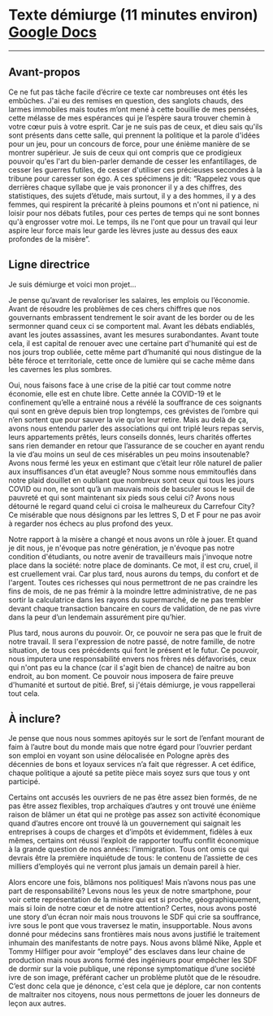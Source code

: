 # Texte démiurge (11 minutes environ) [Google Docs](https://docs.google.com/document/d/1SRxWJOce42_WTErF3UHdD8z41Ujj9Aixwxv6VOyc--w/edit#heading=h.6jauyandfzmz)
----
## Avant-propos
Ce ne fut pas tâche facile d’écrire ce texte car nombreuses ont étés les embûches. J'ai eu des remises en question, des sanglots chauds, des larmes immobiles mais toutes m’ont mené à cette bouillie de mes pensées, cette mélasse de mes espérances qui je l’espère saura trouver chemin à votre cœur puis à votre esprit. Car je ne suis pas de ceux, et dieu sais qu'ils sont présents dans cette salle, qui prennent la politique et la parole d'idées pour un jeu, pour un concours de force, pour une énième manière de se montrer supérieur. Je suis de ceux qui ont compris que ce prodigieux pouvoir qu'es l'art du bien-parler demande de cesser les enfantillages, de cesser les guerres futiles, de cesser d'utiliser ces précieuses secondes à la tribune pour caresser son égo. A ces spécimens je dit: “Rappelez vous que derrières chaque syllabe que je vais prononcer il y a des chiffres, des statistiques, des sujets d’étude, mais surtout, il y a des hommes, il y a des femmes, qui respirent la précarité à pleins poumons et n'ont ni patience, ni loisir pour nos débats futiles, pour ces pertes de temps qui ne sont bonnes qu'à engrosser votre moi. Le temps, ils ne l'ont que pour un travail qui leur aspire leur force mais leur garde les lèvres juste au dessus des eaux profondes de la misère”.
## Ligne directrice
Je suis démiurge et voici mon projet…

Je pense qu’avant de revaloriser les salaires, les emplois ou l’économie. Avant de résoudre les problèmes de ces chers chiffres que nos gouvernants embrassent tendrement le soir avant de les border ou de les sermonner quand ceux ci se comportent mal. Avant les débats endiablés, avant les joutes assassines, avant les mesures surabondantes. Avant toute cela, il est capital de renouer avec une certaine part d'humanité qui est de nos jours trop oubliée, cette même part d’humanité qui nous distingue de la bête féroce et territoriale, cette once de lumière qui se cache même dans les cavernes les plus sombres.

Oui, nous faisons face à une crise de la pitié car tout comme notre économie, elle est en chute libre. Cette année la COVID-19 et le confinement qu’elle a entrainé nous a révélé la souffrance de ces soignants qui sont en grève depuis bien trop longtemps, ces grévistes de l’ombre qui n’en sortent que pour sauver la vie qu’on leur retire. Mais au delà de ça, avons nous entendu parler des associations qui ont triplé leurs repas servis, leurs appartements prêtés, leurs conseils donnés, leurs charités offertes sans rien demander en retour que l’assurance de se coucher en ayant rendu la vie d’au moins un seul de ces misérables un peu moins insoutenable? Avons nous fermé les yeux en estimant que c’était leur rôle naturel de palier aux insuffisances d’un état aveugle? Nous somme nous emmitouflés dans notre plaid douillet en oubliant que nombreux sont ceux qui tous les jours COVID ou non, ne sont qu’à un mauvais mois de basculer sous le seuil de pauvreté et qui sont maintenant six pieds sous celui ci? Avons nous détourné le regard quand celui ci croisa le malheureux du Carrefour City? Ce misérable que nous désignons par les lettres S, D et F pour ne pas avoir à regarder nos échecs au plus profond des yeux.

Notre rapport à la misère a changé et nous avons un rôle à jouer. Et quand je dit nous, je n'évoque pas notre génération, je n'évoque pas notre condition d'étudiants, ou notre avenir de travailleurs mais j'invoque notre place dans la société: notre place de dominants. Ce mot, il est cru, cruel, il est cruellement vrai. Car plus tard, nous aurons du temps, du confort et de l'argent. Toutes ces richesses qui nous permettront de ne pas craindre les fins de mois, de ne pas frémir à la moindre lettre administrative, de ne pas sortir la calculatrice dans les rayons du supermarché, de ne pas trembler devant chaque transaction bancaire en cours de validation, de ne pas vivre dans la peur d’un lendemain assurément pire qu’hier.

Plus tard, nous aurons du pouvoir. Or, ce pouvoir ne sera pas que le fruit de notre travail. Il sera l'expression de notre passé, de notre famille, de notre situation, de tous ces précédents qui font le présent et le futur. Ce pouvoir, nous imputera une responsabilité envers nos frères nés défavorisés, ceux qui n'ont pas eu la chance (car il s'agit bien de chance) de naitre au bon endroit, au bon moment. Ce pouvoir nous imposera de faire preuve d'humanité et surtout de pitié. Bref, si j'étais démiurge, je vous rappellerai tout cela.

## À inclure? 

Je pense que nous nous sommes apitoyés sur le sort de l’enfant mourant de faim à l’autre bout du monde mais que notre égard pour l’ouvrier perdant son emploi en voyant son usine délocalisée en Pologne après des décennies de bons et loyaux services n’a fait que régresser. A cet édifice, chaque politique a ajouté sa petite pièce mais soyez surs que tous y ont participé. 

Certains ont accusés les ouvriers de ne pas être assez bien formés, de ne pas être assez flexibles, trop archaïques d’autres y ont trouvé une énième raison de blâmer un état qui ne protège pas assez son activité économique quand d’autres encore ont trouvé là un gouvernement qui saignait les entreprises à coups de charges et d’impôts et évidemment, fidèles à eux mêmes, certains ont réussi l’exploit de rapporter touffu conflit économique à la grande question de nos années: l’immigration. Tous ont omis ce qui devrais être la première inquiétude de tous: le contenu de l’assiette de ces milliers d’employés qui ne verront plus jamais un demain pareil à hier. 

Alors encore une fois, blâmons nos politiques! Mais n’avons nous pas une part de responsabilité? Levons nous les yeux de notre smartphone, pour voir cette représentation de la misère qui est si proche, géographiquement, mais si loin de notre cœur et de notre attention? Certes, nous avons posté une story d’un écran noir mais nous trouvons le SDF qui crie sa souffrance, ivre sous le pont que vous traversez le matin,  insupportable. Nous avons donné pour médecins sans frontières mais nous avons justifié le traitement inhumain des manifestants de notre pays. Nous avons blâmé Nike, Apple et Tommy Hilfiger pour avoir “employé” des esclaves dans leur chaine de production mais nous avons formé des ingénieurs pour empêcher les SDF de dormir sur la voie publique, une réponse symptomatique d’une société ivre de son image, préférant cacher un problème plutôt que de le résoudre. C’est donc cela que je dénonce, c'est cela que je déplore, car non contents de maltraiter nos citoyens, nous nous permettons de jouer les donneurs de leçon aux autres.


<!--stackedit_data:
eyJoaXN0b3J5IjpbNjMzMTkyNjE5XX0=
-->